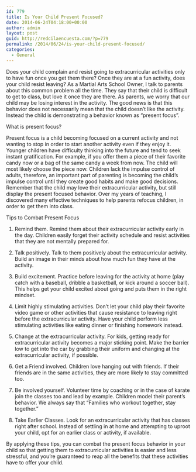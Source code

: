 ```yaml
---
id: 779
title: Is Your Child Present Focused?
date: 2014-06-24T04:18:00+00:00
author: admin
layout: post
guid: http://redcilaencuesta.com/?p=779
permalink: /2014/06/24/is-your-child-present-focused/
categories:
  - General
---
```

Does your child complain and resist going to extracurricular activities only to have fun once you get them there? Once they are at a fun activity, does your child resist leaving? As a Martial Arts School Owner, I talk to parents about this common problem all the time. They say that their child is difficult to get to class, but love it once they are there. As parents, we worry that our child may be losing interest in the activity. The good news is that this behavior does not necessarily mean that the child doesn’t like the activity. Instead the child is demonstrating a behavior known as “present focus&#8221;.

What is present focus?

Present focus is a child becoming focused on a current activity and not wanting to stop in order to start another activity even if they enjoy it. Younger children have difficulty thinking into the future and tend to seek instant gratification. For example, if you offer them a piece of their favorite candy now or a bag of the same candy a week from now. The child will most likely choose the piece now. Children lack the impulse control of adults, therefore, an important part of parenting is becoming the child’s impulse control until they create good habits and make good decisions. Remember that the child may love their extracurricular activity, but still display the present focused behavior. Over my years of teaching, I discovered many effective techniques to help parents refocus children, in order to get them into class.
  
Tips to Combat Present Focus
  
1. Remind them. Remind them about their extracurricular activity early in the day. Children easily forget their activity schedule and resist activities that they are not mentally prepared for.

2. Talk positively. Talk to them positively about the extracurricular activity. Build an image in their minds about how much fun they have at the activity.

3. Build excitement. Practice before leaving for the activity at home (play catch with a baseball, dribble a basketball, or kick around a soccer ball). This helps get your child excited about going and puts them in the right mindset.

4. Limit highly stimulating activities. Don’t let your child play their favorite video game or other activities that cause resistance to leaving right before the extracurricular activity. Have your child perform less stimulating activities like eating dinner or finishing homework instead.

5. Change at the extracurricular activity. For kids, getting ready for extracurricular activity becomes a major sticking point. Make the barrier low to get into the car by grabbing their uniform and changing at the extracurricular activity, if possible.

6. Get a Friend involved. Children love hanging out with friends. If their friends are in the same activities, they are more likely to stay committed too.

7. Be involved yourself. Volunteer time by coaching or in the case of karate join the classes too and lead by example. Children model their parent’s behavior. We always say that “Families who workout together, stay together.”

8. Take Earlier Classes. Look for an extracurricular activity that has classes right after school. Instead of settling in at home and attempting to uproot your child, opt for an earlier class or activity, if available.
  
By applying these tips, you can combat the present focus behavior in your child so that getting them to extracurricular activities is easier and less stressful, and you’re guaranteed to reap all the benefits that these activities have to offer your child.